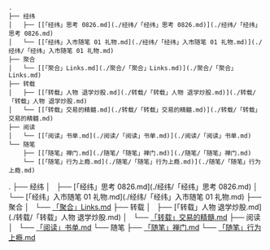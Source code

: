 ```text
.
├── 经纬
│   ├── [[「经纬」思考 0826.md](./经纬/「经纬」思考 0826.md)](./经纬/「经纬」思考 0826.md)
│   └── [[「经纬」入市随笔 01 礼物.md](./经纬/「经纬」入市随笔 01 礼物.md)](./经纬/「经纬」入市随笔 01 礼物.md)
├── 聚合
│   └── [[「聚合」Links.md](./聚合/「聚合」Links.md)](./聚合/「聚合」Links.md)
├── 转载
│   ├── [[「转载」人物 退学炒股.md](./转载/「转载」人物 退学炒股.md)](./转载/「转载」人物 退学炒股.md)
│   └── [[「转载」交易的精髓.md](./转载/「转载」交易的精髓.md)](./转载/「转载」交易的精髓.md)
├── 阅读
│   └── [[「阅读」书单.md](./阅读/「阅读」书单.md)](./阅读/「阅读」书单.md)
└── 随笔
    ├── [[「随笔」禅门.md](./随笔/「随笔」禅门.md)](./随笔/「随笔」禅门.md)
    └── [[「随笔」行为上瘾.md](./随笔/「随笔」行为上瘾.md)](./随笔/「随笔」行为上瘾.md)

```
.
├── 经纬
│   ├── [「经纬」思考 0826.md](./经纬/「经纬」思考 0826.md)
│   └── [「经纬」入市随笔 01 礼物.md](./经纬/「经纬」入市随笔 01 礼物.md)
├── 聚合
│   └── [「聚合」Links.md](./聚合/「聚合」Links.md)
├── 转载
│   ├── [「转载」人物 退学炒股.md](./转载/「转载」人物 退学炒股.md)
│   └── [「转载」交易的精髓.md](./转载/「转载」交易的精髓.md)
├── 阅读
│   └── [「阅读」书单.md](./阅读/「阅读」书单.md)
└── 随笔
    ├── [「随笔」禅门.md](./随笔/「随笔」禅门.md)
    └── [「随笔」行为上瘾.md](./随笔/「随笔」行为上瘾.md)

